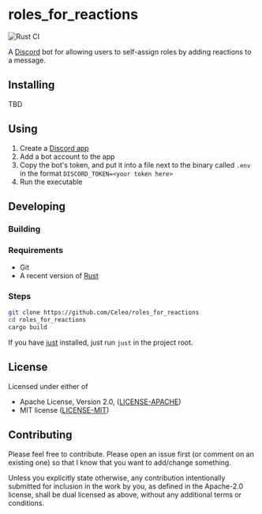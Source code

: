 # roles_for_reactions

![Rust CI](https://github.com/Celeo/roles_for_reactions/workflows/Rust%20CI/badge.svg?branch=master)

A [Discord](https://discord.com/) bot for allowing users to self-assign roles by adding reactions to a message.

## Installing

TBD

## Using

1. Create a [Discord app](https://discord.com/developers/applications)
1. Add a bot account to the app
1. Copy the bot's token, and put it into a file next to the binary called `.env` in the format `DISCORD_TOKEN=<your token here>`
1. Run the executable

## Developing

### Building

### Requirements

* Git
* A recent version of [Rust](https://www.rust-lang.org/tools/install)

### Steps

```sh
git clone https://github.com/Celeo/roles_for_reactions
cd roles_for_reactions
cargo build
```

If you have [just](https://github.com/casey/just) installed, just run `just` in the project root.

## License

Licensed under either of

* Apache License, Version 2.0, ([LICENSE-APACHE](LICENSE-APACHE))
* MIT license ([LICENSE-MIT](LICENSE-MIT))

## Contributing

Please feel free to contribute. Please open an issue first (or comment on an existing one) so that I know that you want to add/change something.

Unless you explicitly state otherwise, any contribution intentionally submitted for inclusion in the work by you, as defined in the Apache-2.0 license,
shall be dual licensed as above, without any additional terms or conditions.

